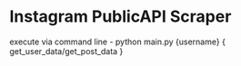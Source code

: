# Instagram PublicAPI Scraper

execute via command line - python main.py {username} { get_user_data/get_post_data }

